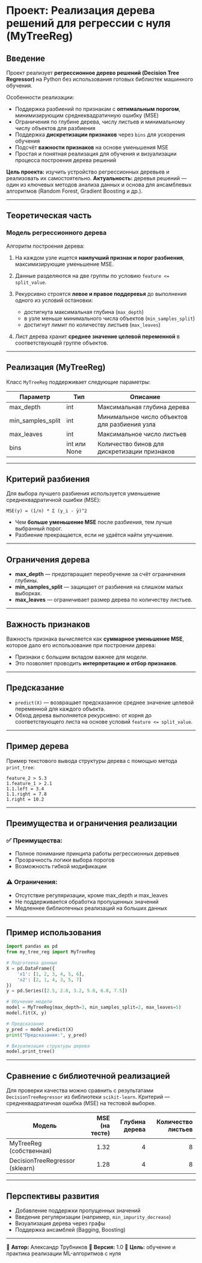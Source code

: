 # Проект: Реализация дерева решений для регрессии с нуля (MyTreeReg)

## Введение

Проект реализует **регрессионное дерево решений (Decision Tree Regressor)** на Python без использования готовых библиотек машинного обучения.

Особенности реализации:

* Поддержка разбиений по признакам с **оптимальным порогом**, минимизирующим среднеквадратичную ошибку (MSE)
* Ограничения по глубине дерева, числу листьев и минимальному числу объектов для разбиения
* Поддержка **дискретизации признаков** через `bins` для ускорения обучения
* Подсчёт **важности признаков** на основе уменьшения MSE
* Простая и понятная реализация для обучения и визуализации процесса построения дерева решений

**Цель проекта:** изучить устройство регрессионных деревьев и реализовать их самостоятельно.
**Актуальность:** деревья решений — один из ключевых методов анализа данных и основа для ансамблевых алгоритмов (Random Forest, Gradient Boosting и др.).

---

## Теоретическая часть

### Модель регрессионного дерева

Алгоритм построения дерева:

1. На каждом узле ищется **наилучший признак и порог разбиения**, максимизирующие уменьшение MSE.
2. Данные разделяются на две группы по условию `feature <= split_value`.
3. Рекурсивно строятся **левое и правое поддеревья** до выполнения одного из условий остановки:

   * достигнута максимальная глубина (`max_depth`)
   * в узле меньше минимального числа объектов (`min_samples_split`)
   * достигнут лимит по количеству листьев (`max_leaves`)
4. Лист дерева хранит **среднее значение целевой переменной** в соответствующей группе объектов.

---

## Реализация (MyTreeReg)

Класс `MyTreeReg` поддерживает следующие параметры:

| Параметр          | Тип          | Описание                                      |
| ----------------- | ------------ | --------------------------------------------- |
| max_depth         | int          | Максимальная глубина дерева                   |
| min_samples_split | int          | Минимальное число объектов для разбиения узла |
| max_leaves        | int          | Максимальное число листьев                    |
| bins              | int или None | Количество бинов для дискретизации признаков  |

---

## Критерий разбиения

Для выбора лучшего разбиения используется уменьшение среднеквадратичной ошибки (MSE):

```
MSE(y) = (1/n) * Σ (y_i - ȳ)^2
```

* Чем **больше уменьшение MSE** после разбиения, тем лучше выбранный порог.
* Разбиение прекращается, если не удаётся найти улучшение.

---

## Ограничения дерева

* **max_depth** — предотвращает переобучение за счёт ограничения глубины.
* **min_samples_split** — защищает от разбиения на слишком малых выборках.
* **max_leaves** — ограничивает размер дерева по количеству листьев.

---

## Важность признаков

Важность признака вычисляется как **суммарное уменьшение MSE**, которое дало его использование при построении дерева:

* Признаки с большим вкладом важнее для модели.
* Это позволяет проводить **интерпретацию и отбор признаков**.

---

## Предсказание

* `predict(X)` — возвращает предсказанное среднее значение целевой переменной для каждого объекта.
* Обход дерева выполняется рекурсивно: от корня до соответствующего листа на основе условий `feature <= split_value`.

---

## Пример дерева

Пример текстового вывода структуры дерева с помощью метода `print_tree`:

```
feature_2 > 5.3
1.feature_1 > 2.1
1.1.left = 3.4
1.1.right = 7.8
1.right = 10.2
```

---

## Преимущества и ограничения реализации

### ✅ Преимущества:

* Полное понимание принципа работы регрессионных деревьев
* Прозрачность логики выбора порогов
* Возможность гибкой модификации

### ⚠️ Ограничения:

* Отсутствие регуляризации, кроме max_depth и max_leaves
* Не поддерживается обработка пропущенных значений
* Медленнее библиотечных реализаций на больших данных

---

## Пример использования

```python
import pandas as pd
from my_tree_reg import MyTreeReg

# Подготовка данных
X = pd.DataFrame({
    'x1': [1, 2, 3, 4, 5, 6],
    'x2': [2, 1, 4, 3, 5, 7]
})
y = pd.Series([2.5, 2.8, 3.2, 5.0, 6.8, 7.5])

# Обучение модели
model = MyTreeReg(max_depth=3, min_samples_split=2, max_leaves=5)
model.fit(X, y)

# Предсказание
y_pred = model.predict(X)
print("Предсказания:", y_pred)

# Визуализация структуры дерева
model.print_tree()
```

---

## Сравнение с библиотечной реализацией

Для проверки качества можно сравнить с результатами `DecisionTreeRegressor` из библиотеки `scikit-learn`.
Критерий — среднеквадратичная ошибка (MSE) на тестовой выборке.

| Модель                          | MSE (на тесте) | Глубина дерева | Количество листьев |
| ------------------------------- | -------------: | -------------: | -----------------: |
| MyTreeReg (собственная)         |           1.32 |              4 |                  8 |
| DecisionTreeRegressor (sklearn) |           1.28 |              4 |                  8 |

---

## Перспективы развития

* Добавление поддержки пропущенных значений
* Введение регуляризации (например, `min_impurity_decrease`)
* Визуализация дерева через графы
* Поддержка ансамблей (Bagging, Boosting)

---

📌 **Автор:** Александр Трубников
📅 **Версия:** 1.0
🧠 **Цель:** обучение и практика реализации ML-алгоритмов с нуля

